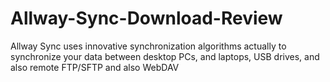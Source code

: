 # Allway-Sync-Download-Review
Allway Sync uses innovative synchronization algorithms actually to synchronize your data between desktop PCs, and laptops, USB drives, and also remote FTP/SFTP and also WebDAV 
